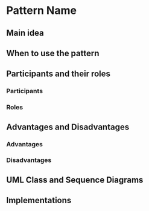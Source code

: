 # Pattern Name

## Main idea

## When to use the pattern

## Participants and their roles
### Participants
### Roles

## Advantages and Disadvantages
### Advantages
### Disadvantages

## UML Class and Sequence Diagrams
## Implementations